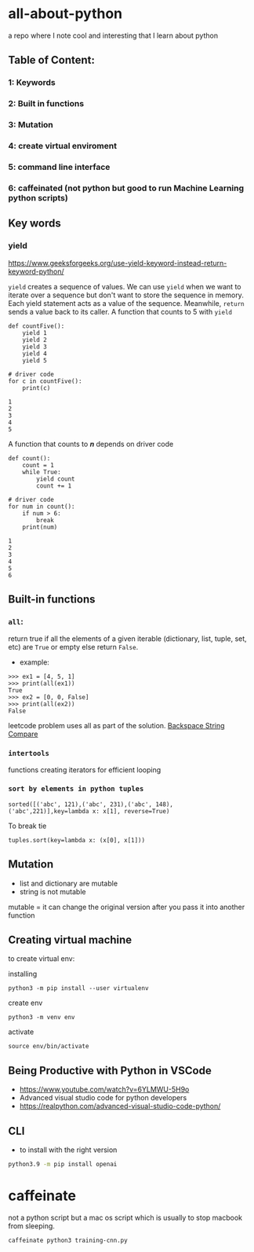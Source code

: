 # all-about-python
a repo where I note cool and interesting that I learn about python

## Table of Content:
### 1: Keywords
### 2: Built in functions
### 3: Mutation
### 4: create virtual enviroment
### 5: command line interface
### 6: caffeinated (not python but good to run Machine Learning python scripts)

## Key words
### yield
https://www.geeksforgeeks.org/use-yield-keyword-instead-return-keyword-python/

`yield` creates a sequence of values.  We can use `yield` when we want to iterate over a sequence but don't want to store the sequence in memory.
Each yield statement acts as a value of the sequence.  Meanwhile, `return` sends a value back to its caller.
A function that counts to 5 with `yield`
```
def countFive():
	yield 1
	yield 2
	yield 3
	yield 4
	yield 5

# driver code
for c in countFive():
	print(c)

```
```
1
2
3
4
5
```
A function that counts to ***n*** depends on driver code
```
def count():
	count = 1
	while True:
		yield count
		count += 1

# driver code
for num in count():
	if num > 6:
		break
	print(num)
```
```
1
2
3
4
5
6
```
## Built-in functions
### `all`:
return true if all the elements of a given iterable (dictionary, list, tuple, set, etc) are `True` or empty else return `False`.

- example: 
```
>>> ex1 = [4, 5, 1]
>>> print(all(ex1))
True
>>> ex2 = [0, 0, False]
>>> print(all(ex2))
False
```

leetcode problem uses all as part of the solution.
[Backspace String Compare](https://leetcode.com/problems/backspace-string-compare/)

### `intertools`
functions creating iterators for efficient looping

### `sort by elements in python tuples`
```
sorted([('abc', 121),('abc', 231),('abc', 148), ('abc',221)],key=lambda x: x[1], reverse=True)
```

To break tie
```
tuples.sort(key=lambda x: (x[0], x[1]))
```

## Mutation
- list and dictionary are mutable
- string is not mutable

mutable = it can change the original version after you pass it into another function

## Creating virtual machine
to create virtual env:

installing
```
python3 -m pip install --user virtualenv
```
create env
```
python3 -m venv env
```
activate
```
source env/bin/activate
```

## Being Productive with Python in VSCode
- https://www.youtube.com/watch?v=6YLMWU-5H9o
- Advanced visual studio code for python developers
- https://realpython.com/advanced-visual-studio-code-python/

## CLI
- to install with the right version
```bash
python3.9 -m pip install openai
```
# caffeinate
not a python script but a mac os script which is usually to stop macbook from sleeping.
```
caffeinate python3 training-cnn.py
```
